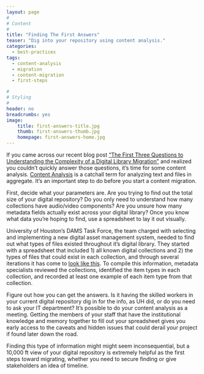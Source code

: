 ```yaml
---
layout: page
#
# Content
#
title: "Finding The First Answers"
teaser: "Dig into your repository using content analysis."
categories:
  - best-practices
tags:
  - content-analysis
  - migration
  - content-migration
  - first-steps

#
# Styling
#
header: no
breadcrumbs: yes
image:
    title: first-answers-title.jpg
    thumb: first-answers-thumb.jpg
    homepage: first-answers-home.jpg
---
```

If you came across our recent blog post [“The First Three Questions to Understanding the Complexity of a Digital Library Migration”](/best-practices/three-migration-questions/) and realized you couldn’t quickly answer those questions, it’s time for some content analysis. [Content Analysis](https://en.wikipedia.org/wiki/Content_analysis) is a catchall term for analyzing text and files in aggregate. It’s an important step to do before you start a content migration.  

First, decide what your parameters are. Are you trying to find out the total size of your digital repository? Do you only need to understand how many collections have audio/video components? Are you unsure how many metadata fields actually exist across your digital library? Once you know what data you’re hoping to find, use a spreadsheet to lay it out visually.  

University of Houston’s DAMS Task Force, the team charged with selecting and implementing a new digital asset management system, needed to find out what types of files existed throughout it’s digital library.  They started with a spreadsheet that included 1) all known digital collections and 2) the types of files that could exist in each collection, and through several iterations it has come to [look like this](https://docs.google.com/spreadsheets/d/1yuQExGW3IHkjWRj5F-zJM9BrRe_F6wiCHZIsYvO0Dpg/edit?usp=sharing). To compile this information, metadata specialists reviewed the collections, identified the item types in each collection, and recorded at least one example of each item type from that collection.  

Figure out how you can get the answers.  Is it having the skilled workers in your current digital repository dig in for the info, as UH did, or do you need to ask your IT department?  It’s possible to do your content analysis as a meeting.  Getting the members of your staff that have the institutional knowledge and memory together to fill out your spreadsheet gives you early access to the caveats and hidden issues that could derail your project if found later down the road. 

Finding this type of information might might seem inconsequential, but a 10,000 ft view of your digital repository is extremely helpful as the first steps toward migrating, whether you need to secure finding or give stakeholders an idea of timeline.   
